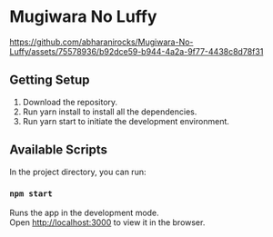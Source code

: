 # Mugiwara No Luffy


https://github.com/abharanirocks/Mugiwara-No-Luffy/assets/75578936/b92dce59-b944-4a2a-9f77-4438c8d78f31


## Getting Setup

1. Download the repository.
2. Run yarn install to install all the dependencies.
3. Run yarn start to initiate the development environment.

## Available Scripts

In the project directory, you can run:

### `npm start`

Runs the app in the development mode.\
Open [http://localhost:3000](http://localhost:3000) to view it in the browser.
